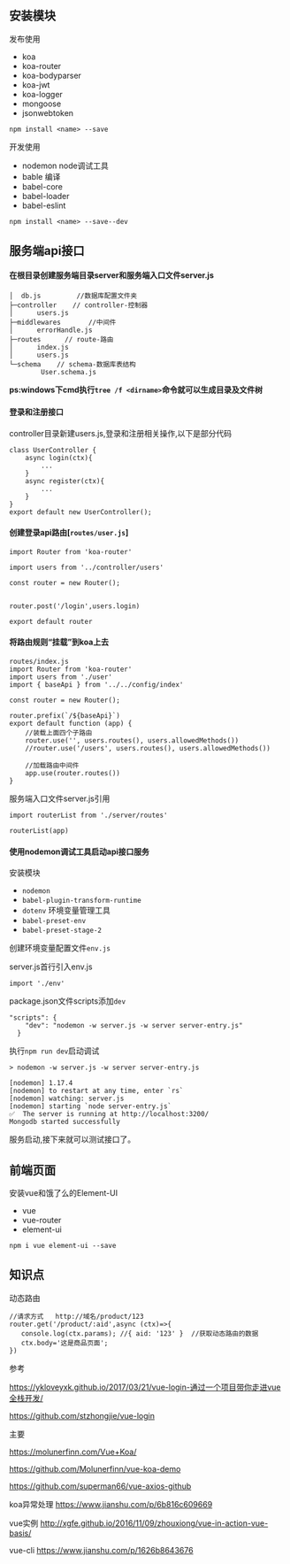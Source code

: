 
## 安装模块
发布使用
- koa
- koa-router
- koa-bodyparser
- koa-jwt
- koa-logger
- mongoose
- jsonwebtoken

```
npm install <name> --save
```
开发使用
- nodemon node调试工具
- bable 编译
- babel-core 
- babel-loader 
- babel-eslint

```
npm install <name> --save--dev
```


## 服务端api接口

#### 在根目录创建服务端目录server和服务端入口文件server.js
```
│  db.js         //数据库配置文件夹
├─controller    // controller-控制器
│      users.js
├─middlewares       //中间件
│      errorHandle.js
├─routes      // route-路由
│      index.js
│      users.js
└─schema    // schema-数据库表结构
        User.schema.js

```
**ps:windows下cmd执行``tree /f <dirname>``命令就可以生成目录及文件树**

#### 登录和注册接口

controller目录新建users.js,登录和注册相关操作,以下是部分代码
```
class UserController {
    async login(ctx){
        ...
    }
    async register(ctx){
        ...
    }
}
export default new UserController();
```


#### 创建登录api路由[``routes/user.js``]
```
import Router from 'koa-router'

import users from '../controller/users'

const router = new Router();


router.post('/login',users.login)

export default router
```

#### 将路由规则“挂载”到koa上去
```
routes/index.js
import Router from 'koa-router'
import users from './user'
import { baseApi } from '../../config/index'

const router = new Router();

router.prefix(`/${baseApi}`)
export default function (app) {
    //装载上面四个子路由
    router.use('', users.routes(), users.allowedMethods())
    //router.use('/users', users.routes(), users.allowedMethods())

    //加载路由中间件
    app.use(router.routes())
}
```
服务端入口文件server.js引用
```
import routerList from './server/routes'

routerList(app)
```

#### 使用nodemon调试工具启动api接口服务

安装模块
- ``nodemon``
- ``babel-plugin-transform-runtime``
- ``dotenv`` 环境变量管理工具
- ``babel-preset-env``
- ``babel-preset-stage-2``

创建环境变量配置文件``env.js``

server.js首行引入env.js
```
import './env'
```
package.json文件scripts添加``dev``
```
"scripts": {
    "dev": "nodemon -w server.js -w server server-entry.js"
  }
```
执行``npm run dev``启动调试
```
> nodemon -w server.js -w server server-entry.js

[nodemon] 1.17.4
[nodemon] to restart at any time, enter `rs`
[nodemon] watching: server.js 
[nodemon] starting `node server-entry.js`
✅  The server is running at http://localhost:3200/
Mongodb started successfully
```
服务启动,接下来就可以测试接口了。



## 前端页面

安装vue和饿了么的Element-UI

- vue
- vue-router
- element-ui
```
npm i vue element-ui --save
```





## 知识点
动态路由
```
//请求方式   http://域名/product/123
router.get('/product/:aid',async (ctx)=>{
   console.log(ctx.params); //{ aid: '123' }  //获取动态路由的数据
   ctx.body='这是商品页面';
})
```










参考

https://ykloveyxk.github.io/2017/03/21/vue-login-通过一个项目带你走进vue全栈开发/

https://github.com/stzhongjie/vue-login

主要

https://molunerfinn.com/Vue+Koa/

https://github.com/Molunerfinn/vue-koa-demo

https://github.com/superman66/vue-axios-github

koa异常处理
https://www.jianshu.com/p/6b816c609669

vue实例
http://xgfe.github.io/2016/11/09/zhouxiong/vue-in-action-vue-basis/

vue-cli
https://www.jianshu.com/p/1626b8643676